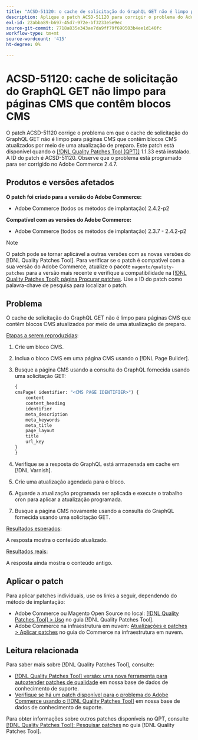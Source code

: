 ```yaml
---
title: "ACSD-51120: o cache de solicitação do GraphQL GET não é limpo para páginas CMS que contêm blocos CMS"
description: Aplique o patch ACSD-51120 para corrigir o problema do Adobe Commerce em que o cache de solicitação do GraphQL GET não é limpo para páginas CMS que contêm blocos CMS.
exl-id: 22abba89-b697-45d7-972e-bf3233e5e9ec
source-git-commit: 7718a835e343ae7da9ff79f690503b4ee1d140fc
workflow-type: tm+mt
source-wordcount: '415'
ht-degree: 0%

---
```


# ACSD-51120: cache de solicitação do GraphQL GET não limpo para páginas CMS que contêm blocos CMS

O patch ACSD-51120 corrige o problema em que o cache de solicitação do GraphQL GET não é limpo para páginas CMS que contêm blocos CMS atualizados por meio de uma atualização de preparo. Este patch está disponível quando o [[!DNL Quality Patches Tool (QPT)]](/help/announcements/adobe-commerce-announcements/magento-quality-patches-released-new-tool-to-self-serve-quality-patches.md) 1.1.33 está instalado. A ID do patch é ACSD-51120. Observe que o problema está programado para ser corrigido no Adobe Commerce 2.4.7.

## Produtos e versões afetados

**O patch foi criado para a versão do Adobe Commerce:**

* Adobe Commerce (todos os métodos de implantação) 2.4.2-p2

**Compatível com as versões do Adobe Commerce:**

* Adobe Commerce (todos os métodos de implantação) 2.3.7 - 2.4.2-p2

>[!NOTE]
>
>O patch pode se tornar aplicável a outras versões com as novas versões do [!DNL Quality Patches Tool]. Para verificar se o patch é compatível com a sua versão do Adobe Commerce, atualize o pacote `magento/quality-patches` para a versão mais recente e verifique a compatibilidade na [[!DNL Quality Patches Tool]: página Procurar patches](https://experienceleague.adobe.com/tools/commerce-quality-patches/index.html). Use a ID do patch como palavra-chave de pesquisa para localizar o patch.

## Problema

O cache de solicitação do GraphQL GET não é limpo para páginas CMS que contêm blocos CMS atualizados por meio de uma atualização de preparo.

<u>Etapas a serem reproduzidas</u>:

1. Crie um bloco CMS.
1. Inclua o bloco CMS em uma página CMS usando o [!DNL Page Builder].
1. Busque a página CMS usando a consulta do GraphQL fornecida usando uma solicitação GET:

   ```GraphQL
   {
   cmsPage( identifier: "<CMS PAGE IDENTIFIER>") {
       content
       content_heading
       identifier
       meta_description
       meta_keywords
       meta_title
       page_layout
       title
       url_key
   }
   }
   ```

1. Verifique se a resposta do GraphQL está armazenada em cache em [!DNL Varnish].
1. Crie uma atualização agendada para o bloco.
1. Aguarde a atualização programada ser aplicada e execute o trabalho cron para aplicar a atualização programada.
1. Busque a página CMS novamente usando a consulta do GraphQL fornecida usando uma solicitação GET.

<u>Resultados esperados</u>:

A resposta mostra o conteúdo atualizado.

<u>Resultados reais</u>:

A resposta ainda mostra o conteúdo antigo.

## Aplicar o patch

Para aplicar patches individuais, use os links a seguir, dependendo do método de implantação:

* Adobe Commerce ou Magento Open Source no local: [[!DNL Quality Patches Tool] > Uso](https://experienceleague.adobe.com/docs/commerce-operations/tools/quality-patches-tool/usage.html) no guia [!DNL Quality Patches Tool].
* Adobe Commerce na infraestrutura em nuvem: [Atualizações e patches > Aplicar patches](https://experienceleague.adobe.com/docs/commerce-cloud-service/user-guide/develop/upgrade/apply-patches.html) no guia do Commerce na infraestrutura em nuvem.


## Leitura relacionada

Para saber mais sobre [!DNL Quality Patches Tool], consulte:

* [[!DNL Quality Patches Tool] versão: uma nova ferramenta para autoatender patches de qualidade](/help/announcements/adobe-commerce-announcements/magento-quality-patches-released-new-tool-to-self-serve-quality-patches.md) em nossa base de dados de conhecimento de suporte.
* [Verifique se há um patch disponível para o problema do Adobe Commerce usando o [!DNL Quality Patches Tool]](/help/support-tools/patches-available-in-qpt-tool/check-patch-for-magento-issue-with-magento-quality-patches.md) em nossa base de dados de conhecimento de suporte.

Para obter informações sobre outros patches disponíveis no QPT, consulte [[!DNL Quality Patches Tool]: Pesquisar patches](https://experienceleague.adobe.com/tools/commerce-quality-patches/index.html) no guia [!DNL Quality Patches Tool].
